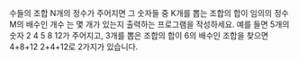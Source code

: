 수들의 조합
N개의 정수가 주어지면 그 숫자들 중 K개를 뽑는 조합의 합이 임의의 정수 M의 배수인 개수
는 몇 개가 있는지 출력하는 프로그램을 작성하세요.
예를 들면 5개의 숫자 2 4 5 8 12가 주어지고, 3개를 뽑은 조합의 합이 6의 배수인 조합을 
찾으면 4+8+12 2+4+12로 2가지가 있습니다.
